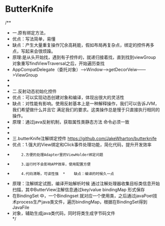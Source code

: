 # ButterKnife
/**  
*  一.原有绑定方法，  
*   优点：写法简单，易懂  
*   缺点：产生大量重复操作冗余高耗能，假如布局再复杂点，绑定的控件再多点，写起来会很烦躁。  
*   原理:是从头开始找，遇到有子控件的，就递归接着找，直到找到viewGroup 对象重写findViewTraversal之后，开始遍历查找 
*   AppCompatDelegate（委托对象）——>Window——>getDecorVeiw——>ViewGroup  
* 
* 
*    二.反射动态初始化控件 
*   优点：可以实现动态创建对象和编译，体现出很大的灵活性 
*   缺点：对性能有影响。使用反射基本上是一种解释操作，我们可以告诉JVM，我们希望做什么并且它 满足我们的要求。这类操作总是慢于只直接执行相同的操作。 
*   原理：通过java反射机制，获取属性类静态方法 命令必须一致  
* 
*  
*    三.butterKnife注解绑定控件  https://github.com/JakeWharton/butterknife 
*   优点：1.强大的View绑定和Click事件处理功能，简化代码，提升开发效率 
*         2.方便的处理Adapter里的ViewHolder绑定问题 
*         3.运行时不会影响APP效率，使用配置方便  
*         4.代码清晰，可读性强  *    缺点：编译的时候久一点  
*    原理：注解绑定试图，编译开始解析时候 通过注解处理器收集目标类信息开始扫描，其中ButterView注解信息通过key/value bindingMap 形式保存 
*    在BindingSet 中，一个Bindingset 就对应一个使用类，之后通过javaPoet技术process生产java类文件，遍历bindingMap，根据在BindingSet得到JavaFile 
*    对象，辅助生成java类代码，同时将类生成字节码文件  
*/
